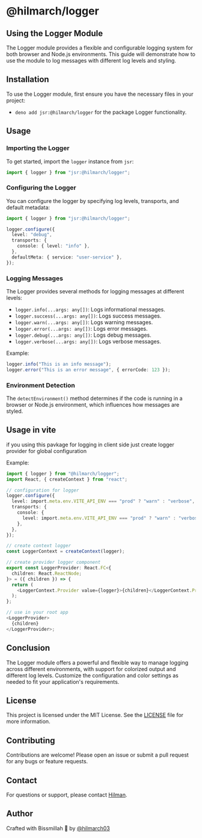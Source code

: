 # @hilmarch/logger

## Using the Logger Module

The Logger module provides a flexible and configurable logging system for both browser and Node.js environments. This guide will demonstrate how to use the module to log messages with different log levels and styling.

## Installation

To use the Logger module, first ensure you have the necessary files in your project:

- `deno add jsr:@hilmarch/logger` for the package Logger functionality.

## Usage

### Importing the Logger

To get started, import the `logger` instance from `jsr`:

```typescript
import { logger } from "jsr:@hilmarch/logger";
```

### Configuring the Logger

You can configure the logger by specifying log levels, transports, and default metadata:

```typescript
import { logger } from "jsr:@hilmarch/logger";

logger.configure({
  level: "debug",
  transports: {
    console: { level: "info" },
  },
  defaultMeta: { service: "user-service" },
});
```

### Logging Messages

The Logger provides several methods for logging messages at different levels:

- `logger.info(...args: any[])`: Logs informational messages.
- `logger.success(...args: any[])`: Logs success messages.
- `logger.warn(...args: any[])`: Logs warning messages.
- `logger.error(...args: any[])`: Logs error messages.
- `logger.debug(...args: any[])`: Logs debug messages.
- `logger.verbose(...args: any[])`: Logs verbose messages.

Example:

```typescript
logger.info("This is an info message");
logger.error("This is an error message", { errorCode: 123 });
```

### Environment Detection

The `detectEnvironment()` method determines if the code is running in a browser or Node.js environment, which influences how messages are styled.

## Usage in vite

if you using this pavkage for logging in client side just create logger provider for global configuration

Example:

```typescript
import { logger } from "@hilmarch/logger";
import React, { createContext } from "react";

// configuration for logger
logger.configure({
  level: import.meta.env.VITE_API_ENV === "prod" ? "warn" : "verbose",
  transports: {
    console: {
      level: import.meta.env.VITE_API_ENV === "prod" ? "warn" : "verbose",
    },
  },
});

// create context logger
const LoggerContext = createContext(logger);

// create provider logger component
export const LoggerProvider: React.FC<{
  children: React.ReactNode;
}> = ({ children }) => {
  return (
    <LoggerContext.Provider value={logger}>{children}</LoggerContext.Provider>
  );
};

// use in your root app
<LoggerProvider>
  {children}
</LoggerProvider>;
```

## Conclusion

The Logger module offers a powerful and flexible way to manage logging across different environments, with support for colorized output and different log levels. Customize the configuration and color settings as needed to fit your application's requirements.

## License

This project is licensed under the MIT License. See the [LICENSE](LICENSE) file for more information.

## Contributing

Contributions are welcome! Please open an issue or submit a pull request for any bugs or feature requests.

## Contact

For questions or support, please contact [Hilman](mailto:hilmarch03@gmail.com).

## Author

Crafted with Bissmillah 🤍 by [@hilmarch03](https://github.com/hilmarch03)